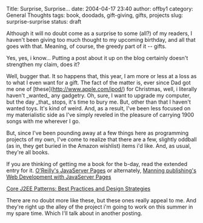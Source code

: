 Title: Surprise, Surprise...
date: 2004-04-17 23:40
author: offby1
category: General Thoughts
tags: book, doodads, gift-giving, gifts, projects
slug: surprise-surprise
status: draft

Although it will no doubt come as a surprise to some (all?) of my readers, I haven\'t been giving too much thought to my upcoming birthday, and all that goes with that. Meaning, of course, the greedy part of it \-- gifts.

Yes, yes, i know\... Putting a post about it up on the blog certainly doesn\'t strengthen my claim, does it?

Well, bugger that. It so happens that, this year, I am more or less at a loss as to what I even want for a gift. The fact of the matter is, ever since Dad got me one of \[these\](<http://www.apple.com/ipod/>) for Christmas, well, i literally haven\'t \_wanted\_ any gadgetry. Oh, sure, I want to upgrade my computer, but the day \_that\_ stops, it\'s time to bury me. But, other than that I haven\'t wanted toys. It\'s kind of weird. And, as a result, I\'ve been less focused on my materialistic side as I\'ve simply reveled in the pleasure of carrying 1900 songs with me wherever I go.

But, since I\'ve been pounding away at a few things here as programming projects of my own, I\'ve come to realize that there are a few, slightly oddball (as in, they get buried in the Amazon wishlist) items i\'d like. And, as usual, they\'re all books.

If you are thinking of getting me a book for the b-day, read the extended entry for it. [O\'Reilly\'s JavaServer Pages](http://www.amazon.ca/exec/obidos/ASIN/0596005636/qid=1082266289/sr=1-1/ref=sr_1_2_1/702-5114952-4034416) or alternately, [Manning publishing\'s Web Development with JavaServer Pages](http://www.amazon.ca/exec/obidos/ASIN/193011012X/qid=1082266397/sr=1-17/ref=sr_1_0_17/702-5114952-4034416)

[Core J2EE Patterns: Best Practices and Design Strategies](http://www.amazon.ca/exec/obidos/ASIN/0131422464/ref=lm_lb_1/702-5114952-4034416)

There are no doubt more like these, but these ones really appeal to me. And they\'re right up the alley of the project i\'m going to work on this summer in my spare time. Which I\'ll talk about in another posting.
